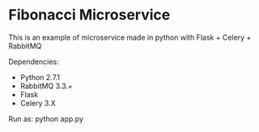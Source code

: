 Fibonacci Microservice
==============================

This is an example of microservice made in python with Flask + Celery + RabbitMQ


Dependencies:

* Python 2.7.1
* RabbitMQ 3.3.+
* Flask
* Celery 3.X

Run as: 
python app.py
